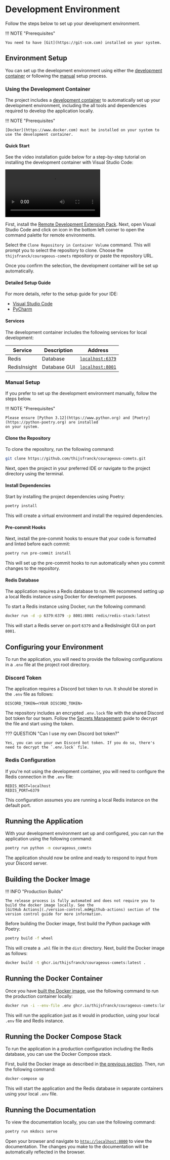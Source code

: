 # Development Environment

Follow the steps below to set up your development environment.

!!! NOTE "Prerequisites"

    You need to have [Git](https://git-scm.com) installed on your system.

## Environment Setup

You can set up the development environment using either the [development container](#using-the-development-container)
or following the [manual](#manual-setup) setup process.

### Using the Development Container

The project includes a [development container](https://containers.dev) to automatically set up your development
environment, including the all tools and dependencies required to develop the application locally.

!!! NOTE "Prerequisites"

    [Docker](https://www.docker.com) must be installed on your system to use the development container.

#### Quick Start

See the video installation guide below for a step-by-step tutorial on installing the development container with
Visual Studio Code:

<video controls>
    <source src="https://github.com/user-attachments/assets/703aa245-9e33-44d9-9c79-7432afbeb445" type="video/mp4">
</video>

First, install the [Remote Development Extension Pack](https://marketplace.visualstudio.com/items?itemName=ms-vscode-remote.vscode-remote-extensionpack).
Next, open Visual Studio Code and click on icon in the bottom left corner to open the command palette for remote
environments.

Select the `Clone Repository in Container Volume` command. This will prompt you to select the
repository to clone. Choose the `thijsfranck/courageous-comets` repository or paste the repository URL.

Once you confirm the selection, the development container will be set up automatically.

#### Detailed Setup Guide

For more details, refer to the setup guide for your IDE:

- [Visual Studio Code](https://code.visualstudio.com/docs/devcontainers/tutorial)
- [PyCharm](https://www.jetbrains.com/help/pycharm/connect-to-devcontainer.html)

#### Services

The development container includes the following services for local development:

| Service      | Description  | Address                                   |
| ------------ | ------------ | ----------------------------------------- |
| Redis        | Database     | [`localhost:6379`](http://localhost:6379) |
| RedisInsight | Database GUI | [`localhost:8001`](http://localhost:8001) |

### Manual Setup

If you prefer to set up the development environment manually, follow the steps below.

!!! NOTE "Prerequisites"

    Please ensure [Python 3.12](https://www.python.org) and [Poetry](https://python-poetry.org) are installed
    on your system.

#### Clone the Repository

To clone the repository, run the following command:

```bash
git clone https://github.com/thijsfranck/courageous-comets.git
```

Next, open the project in your preferred IDE or navigate to the project directory using the terminal.

#### Install Dependencies

Start by installing the project dependencies using Poetry:

```bash
poetry install
```

This will create a virtual environment and install the required dependencies.

#### Pre-commit Hooks

Next, install the pre-commit hooks to ensure that your code is formatted and linted before each commit:

```bash
poetry run pre-commit install
```

This will set up the pre-commit hooks to run automatically when you commit changes to the repository.

#### Redis Database

The application requires a Redis database to run. We recommend setting up a local Redis instance using Docker
for development purposes.

To start a Redis instance using Docker, run the following command:

```bash
docker run -d -p 6379:6379 -p 8001:8001 redis/redis-stack:latest
```

This will start a Redis server on port `6379` and a RedisInsight GUI on port `8001`.

## Configuring your Environment

To run the application, you will need to provide the following configurations in a `.env` file at the project
root directory.

### Discord Token

The application requires a Discord bot token to run. It should be stored in the `.env` file as follows:

```dotenv
DISCORD_TOKEN=<YOUR DISCORD_TOKEN>
```

The repository includes an encrypted `.env.lock` file with the shared Discord bot token for our team. Follow the
[Secrets Management](./secrets-management.md) guide to decrypt the file and start using the token.

??? QUESTION "Can I use my own Discord bot token?"

    Yes, you can use your own Discord bot token. If you do so, there's need to decrypt the `.env.lock` file.

### Redis Configuration

If you're not using the development container, you will need to configure the Redis connection in the `.env` file:

```dotenv
REDIS_HOST=localhost
REDIS_PORT=6379
```

This configuration assumes you are running a local Redis instance on the default port.

## Running the Application

With your development environment set up and configured, you can run the application using the following command:

```bash
poetry run python -m courageous_comets
```

The application should now be online and ready to respond to input from your Discord server.

## Building the Docker Image

!!! INFO "Production Builds"

    The release process is fully automated and does not require you to build the docker image locally. See the
    [GitHub Actions](./version-control.md#github-actions) section of the version control guide for more information.

Before building the Docker image, first build the Python package with Poetry:

```bash
poetry build -f wheel
```

This will create a `.whl` file in the `dist` directory. Next, build the Docker image as follows:

```bash
docker build -t ghcr.io/thijsfranck/courageous-comets:latest .
```

## Running the Docker Container

Once you have [built the Docker image](#building-the-docker-image), use the following command to run the production
container locally:

```bash
docker run -i --env-file .env ghcr.io/thijsfranck/courageous-comets:latest
```

This will run the application just as it would in production, using your local `.env` file and Redis instance.

## Running the Docker Compose Stack

To run the application in a production configuration including the Redis database, you can use the Docker Compose
stack.

First, build the Docker image as described in [the previous section](#building-the-docker-image). Then, run the
following command:

```bash
docker-compose up
```

This will start the application and the Redis database in separate containers using your local `.env` file.

## Running the Documentation

To view the documentation locally, you can use the following command:

```bash
poetry run mkdocs serve
```

Open your browser and navigate to [`http://localhost:8000`](http://localhost:8000) to view the documentation.
The changes you make to the documentation will be automatically reflected in the browser.
